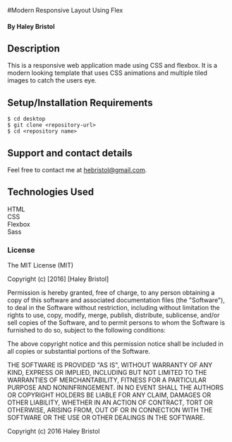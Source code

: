 #Modern Responsive Layout Using Flex

#### By Haley Bristol

## Description
This is a responsive web application made using CSS and flexbox. It is a modern looking template that uses CSS animations and multiple tiled images to catch the users eye.

## Setup/Installation Requirements

```
$ cd desktop
$ git clone <repository-url>
$ cd <repository name>
```

## Support and contact details

Feel free to contact me at hebristol@gmail.com.

## Technologies Used

HTML<br>
CSS <br>
Flexbox <br>
Sass

### License

The MIT License (MIT)

Copyright (c) [2016] [Haley Bristol]

Permission is hereby granted, free of charge, to any person obtaining a copy of this software and associated documentation files (the "Software"), to deal in the Software without restriction, including without limitation the rights to use, copy, modify, merge, publish, distribute, sublicense, and/or sell copies of the Software, and to permit persons to whom the Software is furnished to do so, subject to the following conditions:

The above copyright notice and this permission notice shall be included in all copies or substantial portions of the Software.

THE SOFTWARE IS PROVIDED "AS IS", WITHOUT WARRANTY OF ANY KIND, EXPRESS OR IMPLIED, INCLUDING BUT NOT LIMITED TO THE WARRANTIES OF MERCHANTABILITY, FITNESS FOR A PARTICULAR PURPOSE AND NONINFRINGEMENT. IN NO EVENT SHALL THE AUTHORS OR COPYRIGHT HOLDERS BE LIABLE FOR ANY CLAIM, DAMAGES OR OTHER LIABILITY, WHETHER IN AN ACTION OF CONTRACT, TORT OR OTHERWISE, ARISING FROM, OUT OF OR IN CONNECTION WITH THE SOFTWARE OR THE USE OR OTHER DEALINGS IN THE SOFTWARE.

Copyright (c) 2016 Haley Bristol
